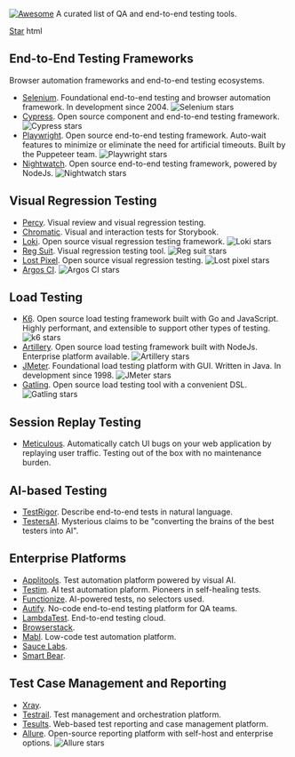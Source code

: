 [![Awesome](https://awesome.re/badge.svg)](https://awesome.re) A curated list of QA and end-to-end testing tools.

<html>
<a class="github-button" href="https://github.com/malomarrec/awesome-qa" data-size="large" data-show-count="true" aria-label="Star malomarrec/awesome-qa on GitHub">Star</a>
</html>html

## End-to-End Testing Frameworks

Browser automation frameworks and end-to-end testing ecosystems.

- [Selenium](https://www.selenium.dev/). Foundational end-to-end testing and browser automation framework. In development since 2004. ![Selenium stars](https://img.shields.io/github/stars/SeleniumHQ/selenium?style=flat-square&logo=github&labelColor=%230D1117&color=%23161B22)
- [Cypress](https://www.cypress.io/). Open source component and end-to-end testing framework. ![Cypress stars](https://img.shields.io/github/stars/cypress-io/cypress?style=flat-square&logo=github&labelColor=%230D1117&color=%23161B22)
- [Playwright](https://playwright.dev/). Open source end-to-end testing framework. Auto-wait features to minimize or eliminate the need for artificial timeouts. Built by the Puppeteer team. ![Playwright stars](https://img.shields.io/github/stars/microsoft/playwright?style=flat-square&logo=github&labelColor=%230D1117&color=%23161B22)
- [Nightwatch](https://nightwatchjs.org/). Open source end-to-end testing framework, powered by NodeJs. ![Nightwatch stars](https://img.shields.io/github/stars/nightwatchjs/nightwatch?style=flat-square&logo=github&labelColor=%230D1117&color=%23161B22)

## Visual Regression Testing

- [Percy](https://percy.io/). Visual review and visual regression testing.
- [Chromatic](https://www.chromatic.com/). Visual and interaction tests for Storybook.
- [Loki](https://loki.js.org/). Open source visual regression testing framework. ![Loki stars](https://img.shields.io/github/stars/oblador/loki?style=flat-square&logo=github&labelColor=%230D1117&color=%23161B22)
- [Reg Suit](https://reg-viz.github.io/reg-suit/). Visual regression testing tool. ![Reg suit stars](https://img.shields.io/github/stars/reg-viz/reg-suit?style=flat-square&logo=github&labelColor=%230D1117&color=%23161B22)
- [Lost Pixel](https://lost-pixel.com/). Open source visual regression testing. ![Lost pixel stars](https://img.shields.io/github/stars/lost-pixel/lost-pixel?style=flat-square&logo=github&labelColor=%230D1117&color=%23161B22)
- [Argos CI](https://argos-ci.com/). ![Argos CI stars](https://img.shields.io/github/stars/argos-ci/argos?style=flat-square&logo=github&labelColor=%230D1117&color=%23161B22)

## Load Testing
- [K6](https://k6.io/). Open source load testing framework built with Go and JavaScript. Highly performant, and extensible to support other types of testing. ![k6 stars](https://img.shields.io/github/stars/grafana/k6?style=flat-square&logo=github&labelColor=%230D1117&color=%23161B22)
- [Artillery](https://www.artillery.io/). Open source load testing framework built with NodeJs. Enterprise platform available. ![Artillery stars](https://img.shields.io/github/stars/artilleryio/artillery?style=flat-square&logo=github&labelColor=%230D1117&color=%23161B22)
- [JMeter](https://jmeter.apache.org/). Foundational load testing platform with GUI. Written in Java. In development since 1998. ![JMeter stars](https://img.shields.io/github/stars/apache/jmeter?style=flat-square&logo=github&labelColor=%230D1117&color=%23161B22)
- [Gatling](https://github.com/gatling/gatling). Open source load testing tool with a convenient DSL. ![Gatling stars](https://img.shields.io/github/stars/gatling/gatling?style=flat-square&logo=github&labelColor=%230D1117&color=%23161B22)

## Session Replay Testing

- [Meticulous](https://meticulous.ai/). Automatically catch UI bugs on your web application by replaying user traffic. Testing out of the box with no maintenance burden.

## AI-based Testing

- [TestRigor](https://testrigor.com/). Describe end-to-end tests in natural language.
- [TestersAI](https://www.testersai.com/). Mysterious claims to be "converting the brains of the best testers into AI".
  
## Enterprise Platforms

- [Applitools](https://applitools.com/). Test automation platform powered by visual AI.
- [Testim](https://www.testim.io/). AI test automation plaform. Pioneers in self-healing tests.
- [Functionize](https://www.functionize.com/). AI-powered tests, no selectors used.
- [Autify](https://autify.com/). No-code end-to-end testing platform for QA teams.
- [LambdaTest](https://www.lambdatest.com/). End-to-end testing cloud.
- [Browserstack](https://www.browserstack.com/).
- [Mabl](https://www.mabl.com/). Low-code test automation platform.
- [Sauce Labs](https://saucelabs.com/).
- [Smart Bear](https://smartbear.com/).

## Test Case Management and Reporting

- [Xray](https://www.getxray.app/).
- [Testrail](https://www.testrail.com/). Test management and orchestration platform.
- [Tesults](https://www.tesults.com/). Web-based test reporting and case management platform.
- [Allure](https://qameta.io/allure-report/). Open-source reporting platform with self-host and enterprise options. ![Allure stars](https://img.shields.io/github/stars/allure-framework/allure2?style=flat-square&logo=github&labelColor=%230D1117&color=%23161B22)
